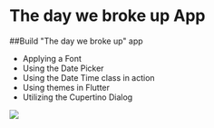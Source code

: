 # The day we broke up App

##Build "The day we broke up" app

- Applying a Font
- Using the Date Picker
- Using the Date Time class in action
- Using themes in Flutter
- Utilizing the Cupertino Dialog

<img src="./caputure.gif" widht="300px" >
